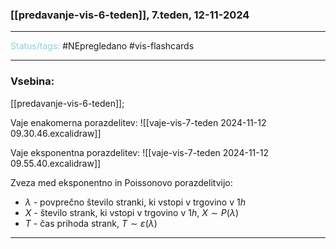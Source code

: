 ### [[predavanje-vis-6-teden]], 7.teden, 12-11-2024
---

<font color="#92cddc">Status/tags:</font> #NEpregledano #vis-flashcards 

---

### Vsebina:

[[predavanje-vis-6-teden]];

Vaje enakomerna porazdelitev:
![[vaje-vis-7-teden 2024-11-12 09.30.46.excalidraw]]

Vaje eksponentna porazdelitev:
![[vaje-vis-7-teden 2024-11-12 09.55.40.excalidraw]]

Zveza med eksponentno in Poissonovo porazdelitvijo:
- $\lambda$ - povprečno število stranki, ki vstopi v trgovino v $1h$
- $X$ - število strank, ki vstopi v trgovino v $1h$, $X\sim P(\lambda)$
- $T$ - čas prihoda strank, $T \sim \varepsilon(\lambda)$

---
